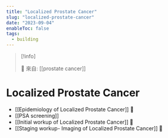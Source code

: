```yaml
---
title: "Localized Prostate Cancer"
slug: "localized-prostate-cancer"
date: "2023-09-04"
enableToc: false
tags:
  - building
---
```


> [!info]
>
> 🌱 來自: [[prostate cancer]]

# Localized Prostate Cancer

- [[Epidemiology of Localized Prostate Cancer]] 󰒗
- [[PSA screening]]
- [[Initial workup of Localized Prostate Cancer]] 󰒗
- [[Staging workup- Imaging of Localized Prostate Cancer]] 󰒗
